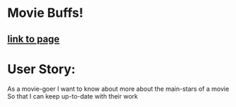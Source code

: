 # Movie Buffs!

## [link to page](https://btijerino16.github.io/movie-buff/)


# User Story: 

As a movie-goer
I want to know about more about the main-stars of a movie 
So that I can keep up-to-date with their work







